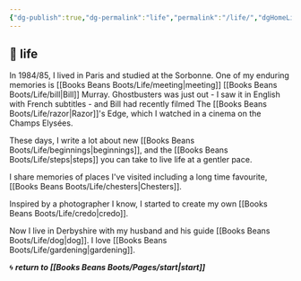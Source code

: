 ```yaml
---
{"dg-publish":true,"dg-permalink":"life","permalink":"/life/","dgHomeLink":true,"dgPassFrontmatter":false}
---
```



## 🌱 life

In 1984/85, I lived in Paris and studied at the Sorbonne. One of my enduring memories is [[Books Beans Boots/Life/meeting|meeting]] [[Books Beans Boots/Life/bill|Bill]] Murray. Ghostbusters was just out - I saw it in English with French subtitles - and Bill had recently filmed The [[Books Beans Boots/Life/razor|Razor]]'s Edge, which I watched in a cinema on the Champs Elysées.

These days, I write a lot about new [[Books Beans Boots/Life/beginnings|beginnings]], and  the [[Books Beans Boots/Life/steps|steps]] you can take to live life at a gentler pace. 

I share memories of places I've visited including a long time favourite, [[Books Beans Boots/Life/chesters|Chesters]].

Inspired by a photographer I know, I started to create my own [[Books Beans Boots/Life/credo|credo]].

Now I live in Derbyshire with my husband and his guide [[Books Beans Boots/Life/dog|dog]]. I love [[Books Beans Boots/Life/gardening|gardening]].

🌀 ***return to [[Books Beans Boots/Pages/start|start]]***